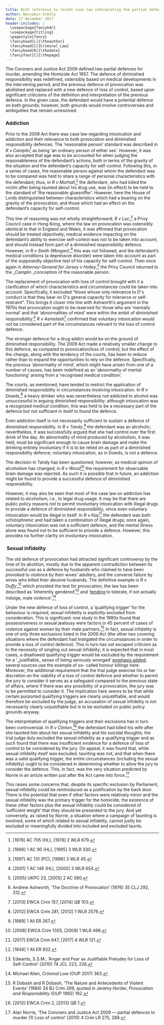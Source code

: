 ```yaml
---
title: With reference to recent case law interpreting the partial defences of loss of control and diminished responsibility, consider whether the legislation gets the right balance in the imposition of criminal liability, if a drug addict kills his wife after discovering she was having an affair.
author: Benjamin Eskola
date: 27 November 2017
header-includes: |
  \usepackage{fancyhdr}
  \usepackage{titling}
  \pagestyle{fancy}
  \fancyhead[L]{\theauthor}
  \fancyhead[C]{Criminal Law}
  \fancyhead[R]{\thedate}
  \fancyfoot[C]{\thepage}
---
```


The Coroners and Justice Act 2009 defined two partial defences for murder, amending the Homicide Act 1957. The defence of diminished responsibility was redefined, ostensibly based on medical developments in the intervening period; and the previous defence of provocation was abolished and replaced with a new defence of loss of control, based upon significant criticisms of the definition and interpretation of the previous defence. In the given case, the defendant would have a potential defence on both grounds; however, both grounds would involve controversies and ambiguities that remain unresolved.

### Addiction

Prior to the 2009 Act there was case law regarding intoxication and addiction and their relevance to both provocation and diminished responsibility defences. The ‘reasonable person’ standard was described in _R v Camplin_[^1] as being ‘an ordinary person of either sex’. However, it was also accepted that age was to be accounted for when judging the reasonableness of the defendant’s actions, both in terms of the gravity of the situation and the defendant’s capacity for self-control. Following this, in a series of cases, the reasonable person against whom the defendant was to be compared was held to share a range of personal characteristics with the defendant; thus, in _R v Morhall_,[^2] the defendant, who had killed the victim after being taunted about his drug use, was (in effect) to be held to the standard of ‘the reasonable gluesniffer’. However, here the House of Lords distinguished between characteristics which had a bearing on the gravity of the provocation, and those which had an effect on the defendant’s capacity for self-control.

This line of reasoning was not wholly straightforward; _R v Luc_,[^3] a Privy Council case in Hong Kong, where the law on provocation was ostensibly identical to that in England and Wales, it was affirmed that provocation should be treated objectively; medical evidence impacting on the defendant’s ability to exercise self-control was not to be taken into account, and should instead form part of a diminished responsibility defence. However, in _R v Smith (Morgan)_,[^4] this was not followed, and the defendant’s medical conditions (a depressive disorder) were taken into account as part of the supposedly objective test of his capacity for self-control. Then once again in _Attorney-General for Jersey v Holley_,[^5] the Privy Council returned to the \_Camplin _conception of the reasonable person.

The replacement of provocation with loss of control brought with it a clarification of which characteristics and circumstances could be taken into account. Specifically, it excluded “those whose only relevance to D's conduct is that they bear on D's general capacity for tolerance or self-restraint”. This brings it closer into line with Ashworth’s argument in the 1970s that provocation ought to be reserved for those who are ‘mentally normal’ and that ‘abnormalities of mind’ were within the ambit of diminished responsibility.[^6] _R v Asmelash_[^7] confirmed that voluntary intoxication would not be considered part of the circumstances relevant to the loss of control defence.

The stronger defence for a drug addict would be on the ground of diminished responsibility. The 2009 Act made a relatively smaller change to this defence, as compared to provocation/loss of control, but the effect of the change, along with the tendency of the courts, has been to reduce rather than to expand the opportunities to rely on the defence. Specifically, the previous ‘abnormality of mind’, which might have arisen from one of a number of causes, has been redefined as an ‘abnormality of mental functioning’ arising from a ‘recognised medical condition’.

The courts, as mentioned, have tended to restrict the application of diminished responsibility in circumstances involving intoxication. In _R v Dowds_,[^8] a heavy drinker who was nevertheless not addicted to alcohol was unsuccessful in arguing diminished responsibility; although intoxication was a recognized medical condition, this was held to be a necessary part of the defence but not sufficient in itself to found the defence.

Even addiction itself is not necessarily sufficient to sustain a defence of diminished responsibility. In _R v Tandy_,[^9] the defendant was an alcoholic; nevertheless, it was successfully argued that she had control over the first drink of the day. An abnormality of mind produced by alcoholism, it was held, must be significant enough to cause brain damage and make the drinking entirely involuntary if it is to be relied on as part of a diminished responsibility defence; voluntary intoxication, as in Dowds, is not a defence.

The decision in Tandy has been questioned, however, as medical opinion of alcoholism has changed; in _R v Wood_[^10] the requirement for observable brain damage was rejected. As such it is possible that in future, an addiction might be found to provide a successful defence of diminished responsibility.

However, it may also be seen that most of the case law on addiction has related to alcoholism, i.e., to legal drug usage. It may be that there are public policy reasons not to permit involuntary intoxication with illegal drugs to provide a defence of diminished responsibility, since even voluntary intoxication would be illegal in itself. In _R v Kay_[^11] the defendant was both schizophrenic and had taken a combination of illegal drugs; once again, voluntary intoxication was not a sufficient defence, and the mental illness alone was found not to be sufficient to provide a defence. However, this provides no further clarity on involuntary intoxication.

###  Sexual infidelity

The old defence of provocation had attracted significant controversy by the time of its abolition, mostly due to the apparent contradiction between its successful use as a defence by husbands who claimed to have been provoked to violence by their wives’ adultery, and the converse failure by wives who killed their abusive husbands. The definitive example is _R v Duffy_,[^12] which provided the test for provocation; the law has been described as ‘inherently gendered’[^13] and ‘[tending]() to tolerate, if not actually indulge, male violence’.[^14]

Under the new defence of loss of control, a ‘qualifying trigger’ for the behaviour is required; sexual infidelity is explicitly excluded from consideration. This is significant: one study in the 1980s found that possessiveness or sexual jealousy were factors in 45 percent of cases of violence against women by their male partners.[^15] In fact, sexual infidelity is one of only three exclusions listed in the 2009 Act (the other two covering situations where the defendant had instigated the circumstances in order to provide a loss of control defence). This in turn has not escaped criticism as to the necessity of singling out sexual infidelity; it is expected that in most cases, a disallowed qualifying trigger would be excluded by the requirement for a ‘\_justifiable\_ sense of being seriously wronged’ [emphasis added](); several sources use the example of so- called honour killings here. Moreover, the additional requirement that the trial judge exercise his or her discretion on the viability of a loss of control defence and whether to permit the jury to consider it serves as a safeguard compared to the previous state of affairs, where if there was any possibility of a provocation, the jury was to be permitted to consider it. The implication here seems to be that while certain purported qualifying triggers are clearly unjustifiable, and would therefore be excluded by the judge, an accusation of sexual infidelity is not necessarily clearly unjustifiable but is to be excluded on public policy grounds anyway.

The interpretation of qualifying triggers and their exclusions has in turn been controversial. In _R v Clinton_,[^16] the defendant had killed his wife after she taunted him about her sexual infidelity and his suicidal thoughts; the trial judge duly excluded the sexual infidelity as a qualifying trigger and as such found that there was insufficient evidence for a defence of loss of control to be considered by the jury. On appeal, it was found that, while sexual infidelity itself was excluded, taunting was not, and that when there was a valid qualifying trigger, the entire circumstances (including the sexual infidelity) ought to be considered in determining whether to allow the jury to consider the defence. This, in fact, was the very situation predicted by Norrie in an article written just after the Act came into force.[^17]

This raises some concerns that, despite its specific exclusion by Parliament, sexual infidelity could be reintroduced as a justification by the back door. There is the potential that even if other factors were relatively minor and the sexual infidelity was the primary trigger for the homicide, the existence of these other factors plus the sexual infidelity could be considered of ‘sufficient weight’ that they should be presented to the jury. And yet conversely, as raised by Norrie, a situation where a campaign of taunting is involved, some of which related to sexual infidelity, cannot justly be excluded or meaningfully divided into included and excluded taunts.

[^1]: [1978] AC 705 (HL), [1978] 2 WLR 679.
[^2]: [1996] 1 AC 90 (HL), [1995] 3 WLR 330.
[^3]: [1997] AC 131 (PC), [1996] 3 WLR 45.
[^4]: [2001] 1 AC 146 (HL), [2000] 3 WLR 654.
[^5]: [2005] UKPC 23, [2005] 2 AC 580.
[^6]: Andrew Ashworth, ‘The Doctrine of Provocation’ (1976) 35 CLJ 292, 312.
[^7]: [2013] EWCA Crim 157, [2014] QB 103.
[^8]: [2012] EWCA Crim 281, [2012] 1 WLR 2576.
[^9]: [1989] 1 All ER 267.
[^10]: [2008] EWCA Crim 1305, [2009] 1 WLR 496.
[^11]: [2017] EWCA Crim 647, [2017] 4 WLR 121.
[^12]: [1949] 1 All ER 932.
[^13]: Edwards, S.S.M., ‘Anger and Fear as Justifiable Preludes for Loss of Self-Control’ (2010) 74 JCL 223, 226.
[^14]: Michael Allen, _Criminal Law_ (OUP 2017) 363.
[^15]: R Dobash and R Dobash, ‘The Nature and Antecedents of Violent Events’ (1984) 24 BJ Crim 269, quoted in Jeremy Horder, _Provocation and Responsibility_ (OUP 1992) 192.
[^16]: [2012] EWCA Crim 2, [2013] QB 1.
[^17]: Alan Norrie, ‘The Coroners and Justice Act 2009 — partial defences to murder (1) Loss of control’ (2010) 4 Crim LR 275, 288.
